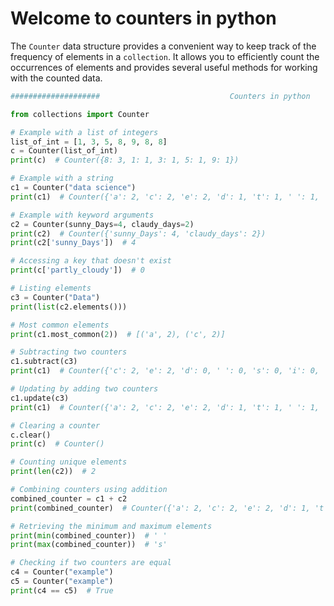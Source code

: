 # Welcome to counters in python
The `Counter` data structure provides a convenient way to keep track of the frequency of elements in a `collection`. It allows you to efficiently count the occurrences of elements and provides several useful methods for working with the counted data.

``` python
####################                             Counters in python                              ####################

from collections import Counter

# Example with a list of integers
list_of_int = [1, 3, 5, 8, 9, 8, 8]
c = Counter(list_of_int)
print(c)  # Counter({8: 3, 1: 1, 3: 1, 5: 1, 9: 1})

# Example with a string
c1 = Counter("data science")
print(c1)  # Counter({'a': 2, 'c': 2, 'e': 2, 'd': 1, 't': 1, ' ': 1, 's': 1, 'i': 1, 'n': 1})

# Example with keyword arguments
c2 = Counter(sunny_Days=4, claudy_days=2)
print(c2)  # Counter({'sunny_Days': 4, 'claudy_days': 2})
print(c2['sunny_Days'])  # 4

# Accessing a key that doesn't exist
print(c['partly_cloudy'])  # 0

# Listing elements
c3 = Counter("Data")
print(list(c2.elements()))

# Most common elements
print(c1.most_common(2))  # [('a', 2), ('c', 2)]

# Subtracting two counters
c1.subtract(c3)
print(c1)  # Counter({'c': 2, 'e': 2, 'd': 0, ' ': 0, 's': 0, 'i': 0, 'n': 0, 'a': 1, 't': 1, 'D': -1})

# Updating by adding two counters
c1.update(c3)
print(c1)  # Counter({'a': 2, 'c': 2, 'e': 2, 'd': 1, 't': 1, ' ': 1, 's': 1, 'i': 1, 'n': 1, 'D': 0})

# Clearing a counter
c.clear()
print(c)  # Counter()

# Counting unique elements
print(len(c2))  # 2

# Combining counters using addition
combined_counter = c1 + c2
print(combined_counter)  # Counter({'a': 2, 'c': 2, 'e': 2, 'd': 1, 't': 1, ' ': 1, 's': 1, 'i': 1, 'n': 1, 'D': 0, 'sunny_Days': 4, 'claudy_days': 2})

# Retrieving the minimum and maximum elements
print(min(combined_counter))  # ' '
print(max(combined_counter))  # 's'

# Checking if two counters are equal
c4 = Counter("example")
c5 = Counter("example")
print(c4 == c5)  # True

```
